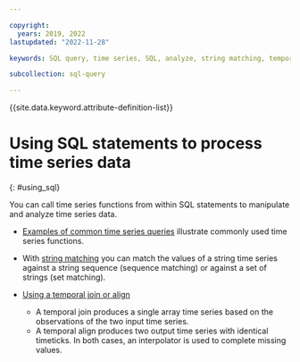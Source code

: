 ```yaml
---

copyright:
  years: 2019, 2022
lastupdated: "2022-11-28"

keywords: SQL query, time series, SQL, analyze, string matching, temporal join, align, examples

subcollection: sql-query

---
```


{{site.data.keyword.attribute-definition-list}}

# Using SQL statements to process time series data
{: #using_sql}

You can call time series functions from within SQL statements to manipulate and analyze time series data.

- [Examples of common time series queries](/docs/services/sql-query?topic=sql-query-examples_common) illustrate commonly used time series functions.
- With [string matching](/docs/services/sql-query?topic=sql-query-string_matching) you can match the values of a string time series against a string sequence (sequence matching) or against a set of strings (set matching).
- [Using a temporal join or align](/docs/services/sql-query?topic=sql-query-temporal_align)

   - A temporal join produces a single array time series based on the observations of the two input time series.
   - A temporal align produces two output time series with identical timeticks. In both cases, an interpolator is used to complete missing values.
